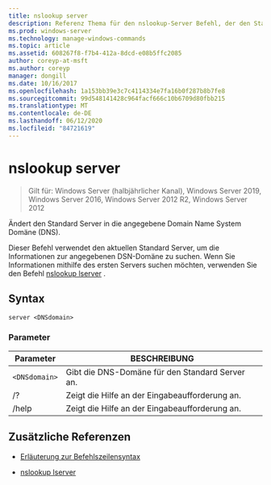 ```yaml
---
title: nslookup server
description: Referenz Thema für den nslookup-Server Befehl, der den Standard Server in die angegebene Domain Name System Domäne (DNS) ändert.
ms.prod: windows-server
ms.technology: manage-windows-commands
ms.topic: article
ms.assetid: 608267f8-f7b4-412a-8dcd-e08b5ffc2085
author: coreyp-at-msft
ms.author: coreyp
manager: dongill
ms.date: 10/16/2017
ms.openlocfilehash: 1a153bb39e3c7c4114334e7fa16b0f287b8b7fe8
ms.sourcegitcommit: 99d548141428c964facf666c10b6709d80fbb215
ms.translationtype: MT
ms.contentlocale: de-DE
ms.lasthandoff: 06/12/2020
ms.locfileid: "84721619"
---
```

# <a name="nslookup-server"></a>nslookup server

> Gilt für: Windows Server (halbjährlicher Kanal), Windows Server 2019, Windows Server 2016, Windows Server 2012 R2, Windows Server 2012

Ändert den Standard Server in die angegebene Domain Name System Domäne (DNS).

Dieser Befehl verwendet den aktuellen Standard Server, um die Informationen zur angegebenen DSN-Domäne zu suchen. Wenn Sie Informationen mithilfe des ersten Servers suchen möchten, verwenden Sie den Befehl [nslookup lserver](nslookup-lserver.md) .

## <a name="syntax"></a>Syntax

```
server <DNSdomain>
```

### <a name="parameters"></a>Parameter

| Parameter | BESCHREIBUNG |
| --------- | ----------- |
| `<DNSdomain>` | Gibt die DNS-Domäne für den Standard Server an. |
| /? | Zeigt die Hilfe an der Eingabeaufforderung an. |
| /help | Zeigt die Hilfe an der Eingabeaufforderung an. |

## <a name="additional-references"></a>Zusätzliche Referenzen

- [Erläuterung zur Befehlszeilensyntax](command-line-syntax-key.md)

- [nslookup lserver](nslookup-lserver.md)
